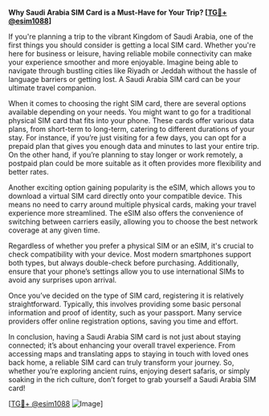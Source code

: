 **Why Saudi Arabia SIM Card is a Must-Have for Your Trip? [[TG💪+ @esim1088](https://t.me/s/esim1088)]**

If you're planning a trip to the vibrant Kingdom of Saudi Arabia, one of the first things you should consider is getting a local SIM card. Whether you're here for business or leisure, having reliable mobile connectivity can make your experience smoother and more enjoyable. Imagine being able to navigate through bustling cities like Riyadh or Jeddah without the hassle of language barriers or getting lost. A Saudi Arabia SIM card can be your ultimate travel companion.

When it comes to choosing the right SIM card, there are several options available depending on your needs. You might want to go for a traditional physical SIM card that fits into your phone. These cards offer various data plans, from short-term to long-term, catering to different durations of your stay. For instance, if you’re just visiting for a few days, you can opt for a prepaid plan that gives you enough data and minutes to last your entire trip. On the other hand, if you’re planning to stay longer or work remotely, a postpaid plan could be more suitable as it often provides more flexibility and better rates.

Another exciting option gaining popularity is the eSIM, which allows you to download a virtual SIM card directly onto your compatible device. This means no need to carry around multiple physical cards, making your travel experience more streamlined. The eSIM also offers the convenience of switching between carriers easily, allowing you to choose the best network coverage at any given time.

Regardless of whether you prefer a physical SIM or an eSIM, it's crucial to check compatibility with your device. Most modern smartphones support both types, but always double-check before purchasing. Additionally, ensure that your phone’s settings allow you to use international SIMs to avoid any surprises upon arrival.

Once you’ve decided on the type of SIM card, registering it is relatively straightforward. Typically, this involves providing some basic personal information and proof of identity, such as your passport. Many service providers offer online registration options, saving you time and effort.

In conclusion, having a Saudi Arabia SIM card is not just about staying connected; it’s about enhancing your overall travel experience. From accessing maps and translating apps to staying in touch with loved ones back home, a reliable SIM card can truly transform your journey. So, whether you’re exploring ancient ruins, enjoying desert safaris, or simply soaking in the rich culture, don’t forget to grab yourself a Saudi Arabia SIM card! 

[[TG💪+ @esim1088](https://t.me/s/esim1088) ![Image](https://i.postimg.cc/Y0z9fWf4/image.png)]